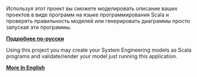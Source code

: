 Используя этот проект вы сможете моделировать описание ваших проектов в
виде программ на языке программирования Scala и проверять правильность моделей
или генерировать диаграммы просто запуская эти программы.

**[Подробнее по-русски](ru)**

Using this project you may create your System Engineering models as Scala 
programs and validate/render your model just running this application.

**[More In English](en)**
